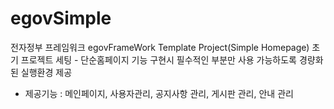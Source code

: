 # egovSimple
전자정부 프레임워크 egovFrameWork Template Project(Simple Homepage) 초기 프로젝트 세팅 - 단순홈페이지 기능 구현시 필수적인 부분만 사용 가능하도록 경량화 된 실행환경 제공
* 제공기능 : 메인페이지, 사용자관리, 공지사항 관리, 게시판 관리, 안내 관리
